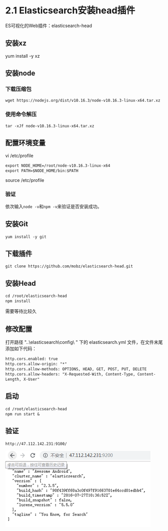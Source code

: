 # 2.1 Elasticsearch安装head插件

ES可视化的Web插件：elasticsearch-head

## 安装xz

yum install -y xz


## 安装node

### 下载压缩包

	wget https://nodejs.org/dist/v10.16.3/node-v10.16.3-linux-x64.tar.xz


### 使用命令解压

	tar -xJf node-v10.16.3-linux-x64.tar.xz


## 配置环境变量

vi /etc/profile

	export NODE_HOME=/root/node-v10.16.3-linux-x64
	export PATH=$NODE_HOME/bin:$PATH

source /etc/profile

### 验证

依次输入`node -v`和`npm -v`来验证是否安装成功。

## 安装Git

	yum install -y git

## 下载插件 

	git clone https://github.com/mobz/elasticsearch-head.git


## 安装Head

	cd /root/elasticsearch-head
	npm install

需要等待比较久

## 修改配置

打开路径 "..\elasticsearch\config\ " 下的 elasticsearch.yml 文件，在文件末尾添加如下代码：

	http.cors.enabled: true
	http.cors.allow-origin: "*"
	http.cors.allow-methods: OPTIONS, HEAD, GET, POST, PUT, DELETE
	http.cors.allow-headers: "X-Requested-With, Content-Type, Content-Length, X-User"


## 启动

	cd /root/elasticsearch-head
	npm run start &

## 验证

	http://47.112.142.231:9100/

![](../Images/1.png)